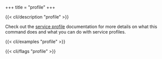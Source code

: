 +++
title = "profile"
+++

{{< cli/description "profile" >}}

Check out the [service profile](../../../features/service-profiles/) documentation for
more details on what this command does and what you can do with service
profiles.

{{< cli/examples "profile" >}}

{{< cli/flags "profile" >}}
